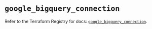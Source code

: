 # `google_bigquery_connection`

Refer to the Terraform Registry for docs: [`google_bigquery_connection`](https://registry.terraform.io/providers/hashicorp/google-beta/6.43.0/docs/resources/google_bigquery_connection).
